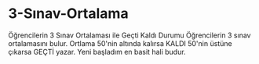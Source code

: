 # 3-Sınav-Ortalama
Öğrencilerin 3 Sınav Ortalaması ile Geçti Kaldı Durumu
Öğrencilerin 3 sınav ortalamasını bulur. Ortlama 50'nin altında kalırsa KALDI 50'nin üstüne çıkarsa GEÇTİ yazar.
Yeni başladım en basit hali budur.
